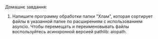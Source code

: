 
Домашнє завдання:

1. Напишите программу обработки папки "Хлам", которая сортирует файлы в указанной папке по расширениям с использованием asyncio. Чтобы перемещать и переименовывать файлы воспользуйтесь асинхронной версией pathlib: aiopath.